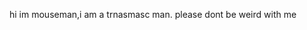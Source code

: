 hi im mouseman,i am a trnasmasc man. please dont be weird with me
<!---
itzm0useman/itzm0useman is a ✨ special ✨ repository because its `README.md` (this file) appears on your GitHub profile.
You can click the Preview link to take a look at your changes.
--->
